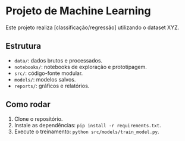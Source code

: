 # Projeto de Machine Learning

Este projeto realiza [classificação/regressão] utilizando o dataset XYZ.

## Estrutura
- `data/`: dados brutos e processados.
- `notebooks/`: notebooks de exploração e prototipagem.
- `src/`: código-fonte modular.
- `models/`: modelos salvos.
- `reports/`: gráficos e relatórios.

## Como rodar
1. Clone o repositório.
2. Instale as dependências: `pip install -r requirements.txt`.
3. Execute o treinamento: `python src/models/train_model.py`.
